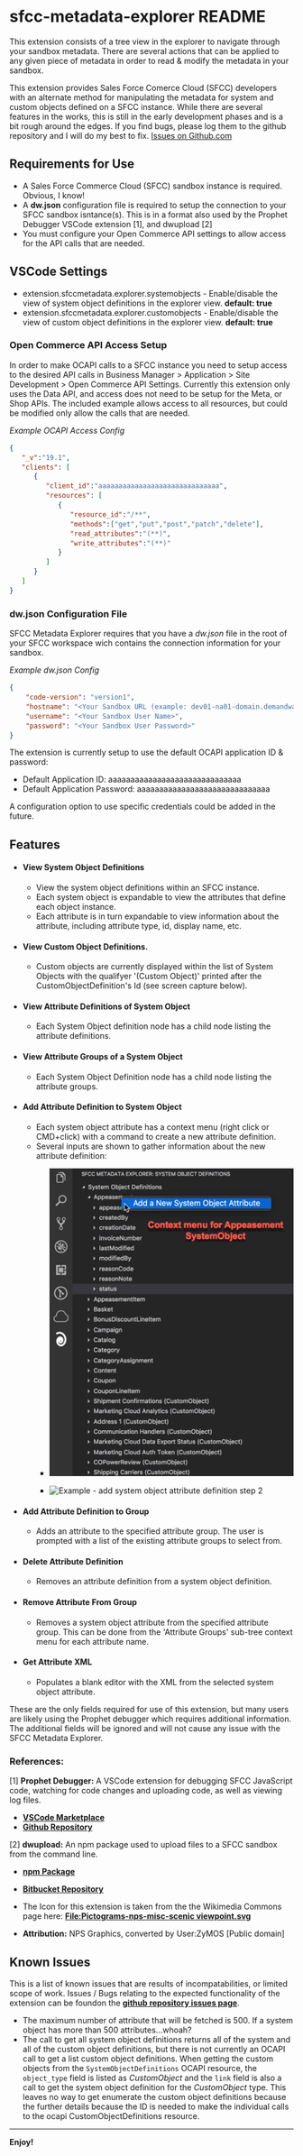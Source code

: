# sfcc-metadata-explorer README

This extension consists of a tree view in the explorer to navigate through your sandbox metadata. There are several actions that can be applied to any given piece of metadata in order to read & modify the metadata in your sandbox.

This extension provides Sales Force Comerce Cloud (SFCC) developers with an alternate method for manipulating the metadata for system and custom objects defined on a SFCC instance. While there are several features in the works, this is still in the early development phases and is a bit rough around the edges. If you find bugs, please log them to the github repository and I will do my best to fix. [Issues on Github.com](https://github.com/ghgofort/sfcc-metadata-explorer/issues)

## Requirements for Use
- A Sales Force Commerce Cloud (SFCC) sandbox instance is required. Obvious, I know!
- A __dw.json__ configuration file is required to setup the connection to your SFCC sandbox isntance(s). This is in a format also used by the Prophet Debugger VSCode extension [1], and dwupload [2]
- You must configure your Open Commerce API settings to allow access for the API calls that are needed.

## VSCode Settings
* extension.sfccmetadata.explorer.systemobjects - Enable/disable the view of system object definitions in the explorer view. __default: true__
* extension.sfccmetadata.explorer.customobjects - Enable/disable the view of custom object definitions in the explorer view. __default: true__

### Open Commerce API Access Setup
In order to make OCAPI calls to a SFCC instance you need to setup access to the desired API calls in Business Manager > Application > Site Development > Open Commerce API Settings. Currently this extension only uses the Data API, and access does not need to be setup for the Meta, or Shop APIs. The included example allows access to all resources, but could be modified only allow the calls that are needed.

_Example OCAPI Access Config_
```json
{
   "_v":"19.1",
   "clients": [
      {
         "client_id":"aaaaaaaaaaaaaaaaaaaaaaaaaaaaaa",
         "resources": [
            {
               "resource_id":"/**",
               "methods":["get","put","post","patch","delete"],
               "read_attributes":"(**)",
               "write_attributes":"(**)"
            }
         ]
      }
   ]
}
```

### dw.json Configuration File
SFCC Metadata Explorer requires that you have a _dw.json_ file in the root of your SFCC workspace wich contains the connection information for your sandbox.

_Example dw.json Config_
```json
{
    "code-version": "version1",
    "hostname": "<Your Sandbox URL (example: dev01-na01-domain.demandware.net)>",
    "username": "<Your Sandbox User Name>",
    "password": "<Your Sandbox User Password>"
}
```

The extension is currently setup to use the default OCAPI application ID & password:
   - Default Application ID: aaaaaaaaaaaaaaaaaaaaaaaaaaaaaa
   - Default Application Password: aaaaaaaaaaaaaaaaaaaaaaaaaaaaaa

A configuration option to use specific credentials could be added in the future.

## Features
* #### View System Object Definitions
   * View the system object definitions within an SFCC instance.
   * Each system object is expandable to view the attributes that define each object instance.
   * Each attribute is in turn expandable to view information about the attribute, including attribute type, id, display name, etc.
* #### View Custom Object Definitions.
   * Custom objects are currently displayed within the list of System Objects with the qualifyer '(Custom Object)' printed after the CustomObjectDefinition's Id (see screen capture below).
* #### View Attribute Definitions of System Object
   * Each System Object definition node has a child node listing the attribute definitions.
* #### View Attribute Groups of a System Object
   * Each System Object Definition node has a child node listing the attribute groups.
* #### Add Attribute Definition to System Object
   * Each system object attribute has a context menu (right click or CMD+click) with a command to create a new attribute definition.
   * Several inputs are shown to gather information about the new attribute definition:
       * ![Example - add system object attribute definition step 1](/resources/markdown_resources/example_add_definition_step1.png)

       * ![Example - add system object attribute definition step 2](/resources/marddown_resources/example_add_definition_step2.png)
* #### Add Attribute Definition to Group
   * Adds an attribute to the specified attribute group. The user is prompted with a list of the existing attribute groups to select from.
* #### Delete Attribute Definition
   * Removes an attribute definition from a system object definition.
* #### Remove Attribute From Group
   * Removes a system object attribute from the specified attribute group. This can be done from the 'Attribute Groups' sub-tree context menu for each attribute name.
* #### Get Attribute XML
   * Populates a blank editor with the XML from the selected system object attribute.

These are the only fields required for use of this extension, but many users are likely using the Prophet debugger which requires additional information. The additional fields will be ignored and will not cause any issue with the SFCC Metadata Explorer.

### References:

[1] __Prophet Debugger:__ A VSCode extension for debugging SFCC JavaScript code, watching for code changes and uploading code, as well as viewing log files.

- [**VSCode Marketplace**](https://marketplace.visualstudio.com/items?itemName=SqrTT.prophet)
- [**Github Repository**](https://github.com/sqrtt/prophet)

[2] __dwupload:__ An npm package used to upload files to a SFCC sandbox from the command line.

- [**npm Package**](https://www.npmjs.com/package/dwupload)
- [**Bitbucket Repository**](https://bitbucket.org/demandware/dwupload)

- The Icon for this extension is taken from the the Wikimedia Commons page here: [**File:Pictograms-nps-misc-scenic viewpoint.svg**](https://commons.wikimedia.org/wiki/File:Pictograms-nps-misc-scenic_viewpoint.svg)
- **Attribution:** NPS Graphics, converted by User:ZyMOS [Public domain]

## Known Issues
This is a list of known issues that are results of incompatabilities, or limited scope of work. Issues / Bugs relating to the expected functionality of the extension can be foundon the [**github repository issues page**](https://github.com/ghgofort/sfcc-metadata-explorer/issues).

* The maximum number of attribute that will be fetched is 500. If a system object has more than 500 attributes...whoah?
* The call to get all system object definitions returns all of the system and all of the custom object definitions, but there is not currently an OCAPI call to get a list custom object definitions. When getting the custom objects from the `SystemObjectDefinitions` OCAPI resource, the `object_type` field is listed as *CustomObject* and the `link` field is also a call to get the system object definition for the *CustomObject* type. This leaves no way to get enumerate the custom object definitions because the further details because the ID is needed to make the individual calls to the ocapi CustomObjectDefinitions resource.

-----------------------------------------------------------------------------------------------------------

**Enjoy!**